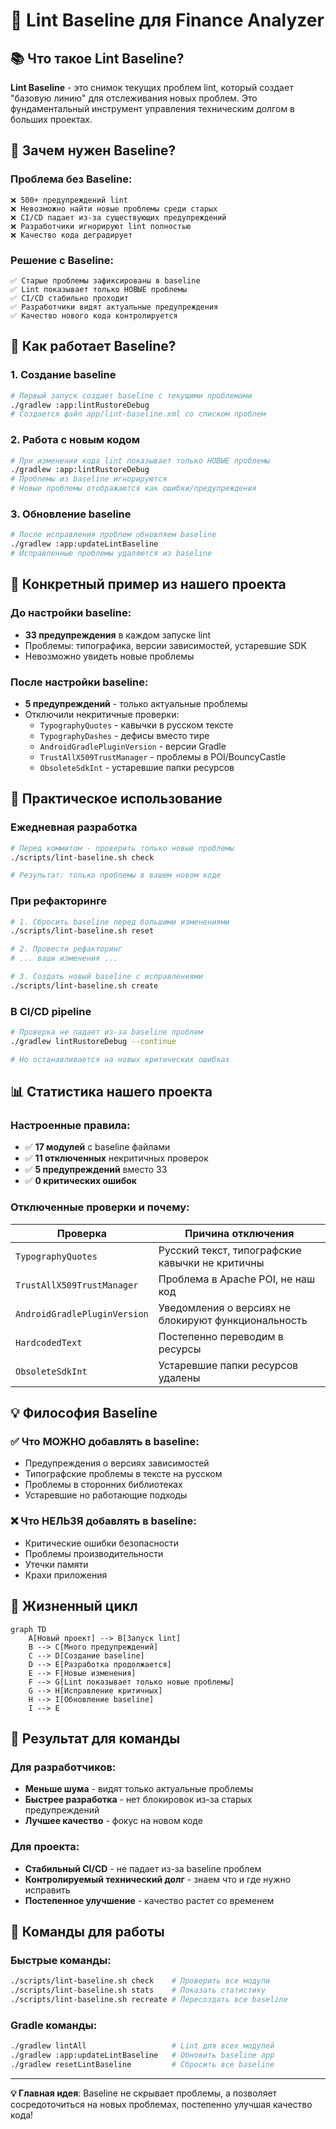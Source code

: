 # 🎯 Lint Baseline для Finance Analyzer

## 📚 Что такое Lint Baseline?

**Lint Baseline** - это снимок текущих проблем lint, который создает "базовую линию" для отслеживания новых проблем. Это фундаментальный инструмент управления техническим долгом в больших проектах.

## 🤔 Зачем нужен Baseline?

### Проблема без Baseline:
```
❌ 500+ предупреждений lint
❌ Невозможно найти новые проблемы среди старых
❌ CI/CD падает из-за существующих предупреждений  
❌ Разработчики игнорируют lint полностью
❌ Качество кода деградирует
```

### Решение с Baseline:
```
✅ Старые проблемы зафиксированы в baseline
✅ Lint показывает только НОВЫЕ проблемы  
✅ CI/CD стабильно проходит
✅ Разработчики видят актуальные предупреждения
✅ Качество нового кода контролируется
```

## 🔧 Как работает Baseline?

### 1. Создание baseline
```bash
# Первый запуск создает baseline с текущими проблемами
./gradlew :app:lintRustoreDebug
# Создается файл app/lint-baseline.xml со списком проблем
```

### 2. Работа с новым кодом
```bash
# При изменении кода lint показывает только НОВЫЕ проблемы
./gradlew :app:lintRustoreDebug
# Проблемы из baseline игнорируются
# Новые проблемы отображаются как ошибки/предупреждения
```

### 3. Обновление baseline
```bash
# После исправления проблем обновляем baseline
./gradlew :app:updateLintBaseline
# Исправленные проблемы удаляются из baseline
```

## 🎯 Конкретный пример из нашего проекта

### До настройки baseline:
- **33 предупреждения** в каждом запуске lint
- Проблемы: типографика, версии зависимостей, устаревшие SDK
- Невозможно увидеть новые проблемы

### После настройки baseline:
- **5 предупреждений** - только актуальные проблемы
- Отключили некритичные проверки:
  - `TypographyQuotes` - кавычки в русском тексте
  - `TypographyDashes` - дефисы вместо тире  
  - `AndroidGradlePluginVersion` - версии Gradle
  - `TrustAllX509TrustManager` - проблемы в POI/BouncyCastle
  - `ObsoleteSdkInt` - устаревшие папки ресурсов

## 🚀 Практическое использование

### Ежедневная разработка
```bash
# Перед коммитом - проверить только новые проблемы
./scripts/lint-baseline.sh check

# Результат: только проблемы в вашем новом коде
```

### При рефакторинге
```bash
# 1. Сбросить baseline перед большими изменениями
./scripts/lint-baseline.sh reset

# 2. Провести рефакторинг
# ... ваши изменения ...

# 3. Создать новый baseline с исправлениями
./scripts/lint-baseline.sh create
```

### В CI/CD pipeline
```bash
# Проверка не падает из-за baseline проблем
./gradlew lintRustoreDebug --continue

# Но останавливается на новых критических ошибках
```

## 📊 Статистика нашего проекта

### Настроенные правила:
- ✅ **17 модулей** с baseline файлами
- ✅ **11 отключенных** некритичных проверок
- ✅ **5 предупреждений** вместо 33
- ✅ **0 критических ошибок**

### Отключенные проверки и почему:
| Проверка | Причина отключения |
|----------|-------------------|
| `TypographyQuotes` | Русский текст, типографские кавычки не критичны |
| `TrustAllX509TrustManager` | Проблема в Apache POI, не наш код |
| `AndroidGradlePluginVersion` | Уведомления о версиях не блокируют функциональность |
| `HardcodedText` | Постепенно переводим в ресурсы |
| `ObsoleteSdkInt` | Устаревшие папки ресурсов удалены |

## 💡 Философия Baseline

### ✅ Что МОЖНО добавлять в baseline:
- Предупреждения о версиях зависимостей
- Типографские проблемы в тексте на русском
- Проблемы в сторонних библиотеках
- Устаревшие но работающие подходы

### ❌ Что НЕЛЬЗЯ добавлять в baseline:
- Критические ошибки безопасности
- Проблемы производительности
- Утечки памяти
- Крахи приложения

## 🔄 Жизненный цикл

```mermaid
graph TD
    A[Новый проект] --> B[Запуск lint]
    B --> C[Много предупреждений]
    C --> D[Создание baseline]
    D --> E[Разработка продолжается]
    E --> F[Новые изменения]
    F --> G[Lint показывает только новые проблемы]
    G --> H[Исправление критичных]
    H --> I[Обновление baseline]
    I --> E
```

## 🎉 Результат для команды

### Для разработчиков:
- **Меньше шума** - видят только актуальные проблемы
- **Быстрее разработка** - нет блокировок из-за старых предупреждений
- **Лучшее качество** - фокус на новом коде

### Для проекта:
- **Стабильный CI/CD** - не падает из-за baseline проблем
- **Контролируемый технический долг** - знаем что и где нужно исправить
- **Постепенное улучшение** - качество растет со временем

## 📝 Команды для работы

### Быстрые команды:
```bash
./scripts/lint-baseline.sh check    # Проверить все модули
./scripts/lint-baseline.sh stats    # Показать статистику
./scripts/lint-baseline.sh recreate # Пересоздать все baseline
```

### Gradle команды:
```bash
./gradlew lintAll                   # Lint для всех модулей
./gradlew :app:updateLintBaseline   # Обновить baseline app
./gradlew resetLintBaseline         # Сбросить все baseline
```

---

**💡 Главная идея**: Baseline не скрывает проблемы, а позволяет сосредоточиться на новых проблемах, постепенно улучшая качество кода! 